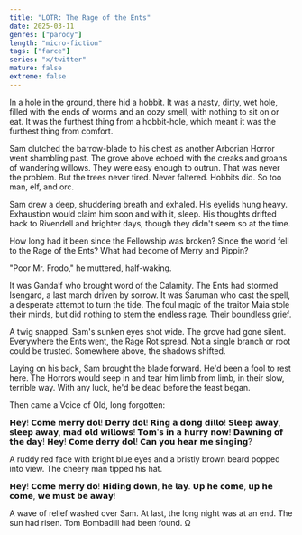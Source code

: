 ```yaml
---
title: "LOTR: The Rage of the Ents"
date: 2025-03-11
genres: ["parody"]
length: "micro-fiction"
tags: ["farce"]
series: "x/twitter"
mature: false
extreme: false
---
```

In a hole in the ground, there hid a hobbit. It was a nasty, dirty, wet hole, filled with the ends of worms and an oozy smell, with nothing to sit on or eat. It was the furthest thing from a hobbit-hole, which meant it was the furthest thing from comfort. 

Sam clutched the barrow-blade to his chest as another Arborian Horror went shambling past. The grove above echoed with the creaks and groans of wandering willows. They were easy enough to outrun. That was never the problem. But the trees never tired. Never faltered. Hobbits did. So too man, elf, and orc.

Sam drew a deep, shuddering breath and exhaled. His eyelids hung heavy. Exhaustion would claim him soon and with it, sleep. His thoughts drifted back to Rivendell and brighter days, though they didn't seem so at the time. 

How long had it been since the Fellowship was broken? Since the world fell to the Rage of the Ents? What had become of Merry and Pippin?

"Poor Mr. Frodo," he muttered, half-waking.

It was Gandalf who brought word of the Calamity. The Ents had stormed Isengard, a last march driven by sorrow. It was Saruman who cast the spell, a desperate attempt to turn the tide. The foul magic of the traitor Maia stole their minds, but did nothing to stem the endless rage. Their boundless grief.

A twig snapped. Sam's sunken eyes shot wide. The grove had gone silent. Everywhere the Ents went, the Rage Rot spread. Not a single branch or root could be trusted. Somewhere above, the shadows shifted. 

Laying on his back, Sam brought the blade forward. He'd been a fool to rest here. The Horrors would seep in and tear him limb from limb, in their slow, terrible way. With any luck, he'd be dead before the feast began.

Then came a Voice of Old, long forgotten:

𝗛𝗲𝘆! 𝗖𝗼𝗺𝗲 𝗺𝗲𝗿𝗿𝘆 𝗱𝗼𝗹! 𝗗𝗲𝗿𝗿𝘆 𝗱𝗼𝗹! 𝗥𝗶𝗻𝗴 𝗮 𝗱𝗼𝗻𝗴 𝗱𝗶𝗹𝗹𝗼! 
𝗦𝗹𝗲𝗲𝗽 𝗮𝘄𝗮𝘆, 𝘀𝗹𝗲𝗲𝗽 𝗮𝘄𝗮𝘆, 𝗺𝗮𝗱 𝗼𝗹𝗱 𝘄𝗶𝗹𝗹𝗼𝘄𝘀!
𝗧𝗼𝗺'𝘀 𝗶𝗻 𝗮 𝗵𝘂𝗿𝗿𝘆 𝗻𝗼𝘄! 𝗗𝗮𝘄𝗻𝗶𝗻𝗴 𝗼𝗳 𝘁𝗵𝗲 𝗱𝗮𝘆! 
𝗛𝗲𝘆! 𝗖𝗼𝗺𝗲 𝗱𝗲𝗿𝗿𝘆 𝗱𝗼𝗹! 𝗖𝗮𝗻 𝘆𝗼𝘂 𝗵𝗲𝗮𝗿 𝗺𝗲 𝘀𝗶𝗻𝗴𝗶𝗻𝗴?

A ruddy red face with bright blue eyes and a bristly brown beard popped into view. The cheery man tipped his hat.

𝗛𝗲𝘆! 𝗖𝗼𝗺𝗲 𝗺𝗲𝗿𝗿𝘆 𝗱𝗼! 𝗛𝗶𝗱𝗶𝗻𝗴 𝗱𝗼𝘄𝗻, 𝗵𝗲 𝗹𝗮𝘆. 
𝗨𝗽 𝗵𝗲 𝗰𝗼𝗺𝗲, 𝘂𝗽 𝗵𝗲 𝗰𝗼𝗺𝗲, 𝘄𝗲 𝗺𝘂𝘀𝘁 𝗯𝗲 𝗮𝘄𝗮𝘆!

A wave of relief washed over Sam. At last, the long night was at an end. The sun had risen. Tom Bombadill had been found. Ω
